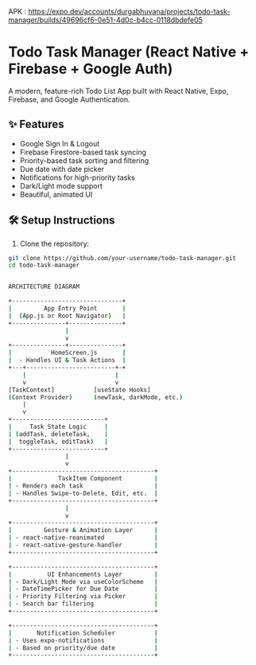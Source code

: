 APK : https://expo.dev/accounts/durgabhuvana/projects/todo-task-manager/builds/49696cf6-0e51-4d0c-b4cc-0118dbdefe05

# Todo Task Manager (React Native + Firebase + Google Auth)

A modern, feature-rich Todo List App built with React Native, Expo, Firebase, and Google Authentication.

## ✨ Features
- Google Sign In & Logout
- Firebase Firestore-based task syncing
- Priority-based task sorting and filtering
- Due date with date picker
- Notifications for high-priority tasks
- Dark/Light mode support
- Beautiful, animated UI

## 🛠 Setup Instructions

1. Clone the repository:
```bash
git clone https://github.com/your-username/todo-task-manager.git
cd todo-task-manager


ARCHITECTURE DIAGRAM

+-------------------------------+
|         App Entry Point       |
|  (App.js or Root Navigator)   |
+---------------+---------------+
                |
                v
+---------------+---------------+
|           HomeScreen.js       |
|  - Handles UI & Task Actions  |
+---+-------------------------+-+
    |                         |
    v                         v
[TaskContext]           [useState Hooks]
(Context Provider)      (newTask, darkMode, etc.)
    |
    v
+--------------------------+
|     Task State Logic     |
| (addTask, deleteTask,    |
|  toggleTask, editTask)   |
+--------------------------+
                |
                v
+----------------------------------------+
|             TaskItem Component         |
| - Renders each task                    |
| - Handles Swipe-to-Delete, Edit, etc.  |
+----------------------------------------+
                |
                v
+----------------------------------------+
|         Gesture & Animation Layer      |
| - react-native-reanimated              |
| - react-native-gesture-handler         |
+----------------------------------------+

+----------------------------------------+
|          UI Enhancements Layer         |
| - Dark/Light Mode via useColorScheme   |
| - DateTimePicker for Due Date          |
| - Priority Filtering via Picker        |
| - Search bar filtering                 |
+----------------------------------------+

+----------------------------------------+
|       Notification Scheduler           |
| - Uses expo-notifications              |
| - Based on priority/due date           |
+----------------------------------------+
   
